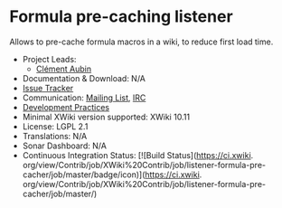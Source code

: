 # Formula pre-caching listener

Allows to pre-cache formula macros in a wiki, to reduce first load time.

* Project Leads:
  * [Clément Aubin](http://www.xwiki.org/xwiki/bin/view/XWiki/caubin)
* Documentation & Download: N/A
* [Issue Tracker](http://jira.xwiki.org/browse/FPLISTEN)
* Communication: [Mailing List](http://dev.xwiki.org/xwiki/bin/view/Community/MailingLists), [IRC](http://dev.xwiki.org/xwiki/bin/view/Community/IRC)
* [Development Practices](http://dev.xwiki.org)
* Minimal XWiki version supported: XWiki 10.11
* License: LGPL 2.1
* Translations: N/A
* Sonar Dashboard: N/A
* Continuous Integration Status: [![Build Status](https://ci.xwiki.
  org/view/Contrib/job/XWiki%20Contrib/job/listener-formula-pre-cacher/job/master/badge/icon)](https://ci.xwiki.
  org/view/Contrib/job/XWiki%20Contrib/job/listener-formula-pre-cacher/job/master/)
